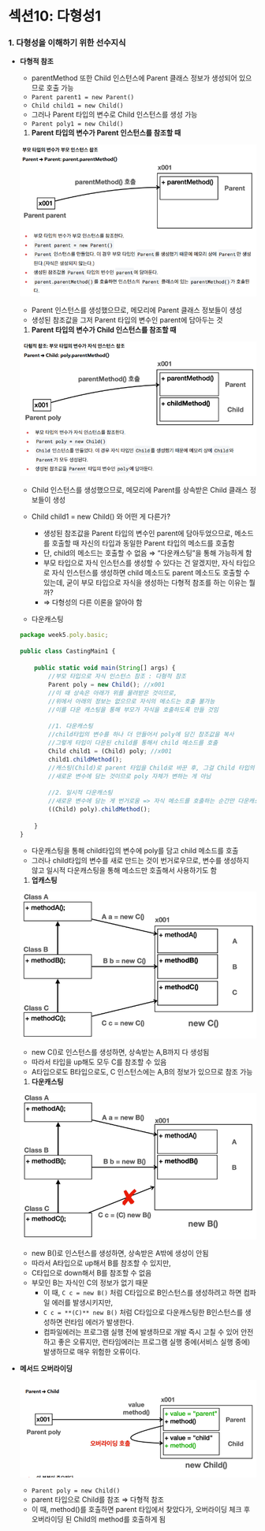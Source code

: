 # 섹션10: 다형성1

### 1. 다형성을 이해하기 위한 선수지식

- **다형적 참조**
    - parentMethod 또한 Child 인스턴스에 Parent 클래스 정보가 생성되어 있으므로 호출 가능
    - `Parent parent1 = new Parent()`
    - `Child child1 = new Child()`
    - 그러나 Parent 타입의 변수로 Child 인스턴스를 생성 가능
    - `Parent poly1 = new Child()`
    
    1. **Parent 타입의 변수가 Parent 인스턴스를 참조할 때**
    
    ![Untitled](section10/Untitled.png)
    
    - Parent 인스턴스를 생성했으므로, 메모리에 Parent 클래스 정보들이 생성
    - 생성된 참조값을 그저 Parent 타입의 변수인 parent에 담아두는 것
    
    1. **Parent 타입의 변수가 Child 인스턴스를 참조할 때**
    
    ![Untitled](section10/Untitled%201.png)
    
    - Child 인스턴스를 생성했으므로, 메모리에 Parent를 상속받은 Child 클래스 정보들이 생성
    - Child child1 = new Child() 와 어떤 게 다른가?
        - 생성된 참조값을 Parent 타입의 변수인 parent에 담아두었으므로, 메소드를 호출할 때 자신의 타입과 동일한 Parent 타입의 메소드를 호출함
        - 단, child의 메소드는 호출할 수 없음 ⇒ “다운캐스팅”을 통해 가능하게 함
        - 부모 타입으로 자식 인스턴스를 생성할 수 있다는 건 알겠지만, 자식 타입으로 자식 인스턴스를 생성하면 child 메소드도 parent 메소드도 호출할 수 있는데, 굳이 부모 타입으로 자식을 생성하는 다형적 참조를 하는 이유는 뭘까?
        - ⇒ 다형성의 다른 이론을 알아야 함
        
    - 다운캐스팅
    
    ```jsx
    package week5.poly.basic;
    
    public class CastingMain1 {
    
        public static void main(String[] args) {
            //부모 타입으로 자식 인스턴스 참조 : 다형적 참조
            Parent poly = new Child(); //x001
            //이 때 상속은 아래가 위를 물려받은 것이므로,
            //위에서 아래의 정보는 없으므로 자식의 메소드는 호출 불가능
            //이를 다운 캐스팅을 통해 부모가 자식을 호출하도록 만들 것임
    
            //1. 다운캐스팅
            //child타입의 변수를 하나 더 만들어서 poly에 담긴 참조값을 복사
            //그렇게 타입이 다운된 child를 통해서 child 메소드를 호출
            Child child1 = (Child) poly; //x001
            child1.childMethod();
            //캐스팅(Child)로 parent 타입을 Child로 바꾼 후, 그걸 Child 타입의 child 변수에 담는다
            //새로운 변수에 담는 것이므로 poly 자체가 변하는 게 아님
    
            //2. 일시적 다운캐스팅
            //새로운 변수에 담는 게 번거로움 => 자식 메소드를 호출하는 순간만 다운캐스팅
            ((Child) poly).childMethod();        
    
        }
    }
    ```
    
    - 다운캐스팅을 통해 child타입의 변수에 poly를 담고 child 메소드를 호출
    - 그러나 child타입의 변수를 새로 만드는 것이 번거로우므로, 변수를 생성하지 않고 일시적 다운캐스팅을 통해 메소드만 호출해서 사용하기도 함
    
    1. **업캐스팅**
    
    ![Untitled](section10/Untitled%202.png)
    
    - new C()로 인스턴스를 생성하면, 상속받는 A,B까지 다 생성됨
    - 따라서 타입을 up해도 모두 C를 참조할 수 있음
    - A타입으로도 B타입으로도, C 인스턴스에는 A,B의 정보가 있으므로 참조 가능
    
    1. **다운캐스팅**
    
    ![Untitled](section10/Untitled%203.png)
    
    - new B()로 인스턴스를 생성하면, 상속받은 A밖에 생성이 안됨
    - 따라서 A타입으로 up해서 B를 참조할 수 있지만,
    - C타입으로 down해서 B를 참조할 수 없음
    - 부모인 B는 자식인 C의 정보가 없기 때문
        - 이 때, `C c = new B()` 처럼 C타입으로 B인스턴스를 생성하려고 하면 컴파일 에러를 발생시키지만,
        - `C c = **(C)** new B()` 처럼  C타입으로 다운캐스팅한 B인스턴스를 생성하면 런타임 에러가 발생한다.
        - 컴파일에러는 프로그램 실행 전에 발생하므로 개발 즉시 고칠 수 있어 안전하고 좋은 오류지만, 런타임에러는 프로그램 실행 중에(서비스 실행 중에) 발생하므로 매우 위험한 오류이다.
    
- **메서드 오버라이딩**
    
    ![Untitled](section10/Untitled%204.png)
    
    - `Parent poly = new Child()`
    - parent 타입으로 Child를 참조 ⇒ 다형적 참조
    - 이 때, method()를 호출하면 parent 타입에서 찾았다가, 오버라이딩 체크 후 오버라이딩 된 Child의 method를 호출하게 됨
